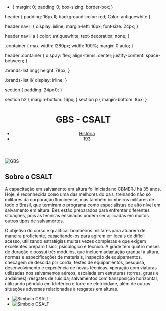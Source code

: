 * {
    margin: 0;
    padding: 0;
    box-sizing: border-box;
}

header {
    padding: 16px 0;
    background-color: red;
   Color: antiquewhite
}

header nav li {
    display: inline;
    margin-left: 16px;
    font-size: 24px;
}

header nav li a {
    color: antiquewhite;
    text-decoration: none;
}

.container {
    max-width: 1280px;
    width: 100%;
    margin: 0 auto;
}

header .container {
    display: flex;
    align-items: center;
    justify-content: space-between;
}

.brands-list img{
    height: 78px;
}

.brands-list li{
    display: inline;
}

section {
    padding: 24px 0;
}

section h2 {
    margin-bottom: 16px;
}
section p {
    margin-bottom: 8px;
}

<!DOCTYPE html>
<html lang="pt-br">
<head>
    <meta charset="UTF-8">
    <meta name="viewport" content="width=device-width, initial-scale=1.0">
    <title>GBS - CBMERJ</title>
    <link rel="stylesheet" href="./main.css">
</head>
<body>
    <header>
<div class="container">
    <h1>GBS - CSALT</h1>
    <nav>
        <ul>
<li>
<a href="#">História </a>
</li>
<li>
<a href="#">193</a>
</li>
        </ul>
    </nav>
</div>
    </header>
    <section>
        <div class="container">
            <img src="altura.jpg" alt="GBS"
        <div>
            <h2>Sobre o CSALT</h2>
            <p>
                A capacitação em salvamento em altura foi iniciada no CBMERJ há 35 anos. Hoje, é reconhecida como uma das melhores do país, treinando não só militares da corporação fluminense, mas também bombeiros militares de todo o Brasil, que terminam o programa como especialistas de alto nível em salvamento em altura. Eles estão preparados para enfrentar diferentes situações, pois as técnicas ensinadas podem ser aplicadas em muitos outros tipos de salvamentos.
            <p>
                O objetivo do curso é qualificar bombeiros militares para atuarem de maneira proficiente, capacitando-os para agirem em locais de difícil acesso, utilizando estratégias muitas vezes complexas e que exigem excelentes preparo físico, psicológico e técnico. A grade tem quatro meses de duração e possui três módulos, que incluem adaptação gradual à altura, normas e especificações de materiais, inspeção de equipamentos, checagem de descida por corda, testes de equipamentos, pesquisa, desenvolvimento e experiência de novas técnicas, operação com viaturas utilizadas nos salvamentos aéreos, escalada em estruturas (torres, gruas e andaimes); resgates de suicida; salvamentos com transposição horizontal, utilizando pêndulo em teleférico e torre de eletricidade, além de outras situações adversas relacionadas a resgates em alturas.
            </p>
            <ul class="brands-list">
                <li><img src="unnamed.jpg" alt="Símbolo CSALT"></li>
                <li><img src="transferir.png" alt="Símbolo CSALT"></li>
            </ul>
        </div>
    </section>
</body>
</html>









